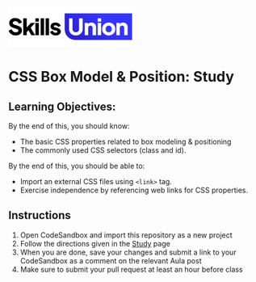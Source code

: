 [<img src="assets/images/su-logo.png" alt="Skills Union Logo" height="80px" />](https://www.skillsunion.com/)

# CSS Box Model & Position: Study

## Learning Objectives:

By the end of this, you should know:

- The basic CSS properties related to box modeling & positioning
- The commonly used CSS selectors (class and id).

By the end of this, you should be able to:
- Import an external CSS files using `<link>` tag.
- Exercise independence by referencing web links for CSS properties.

## Instructions

1. Open CodeSandbox and import this repository as a new project
1. Follow the directions given in the [Study](study.md) page
1. When you are done, save your changes and submit a link to your CodeSandbox as a comment 
   on the relevant Aula post
1. Make sure to submit your pull request at least an hour before class
